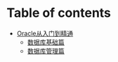 # Table of contents

* [Oracle从入门到精通](README.md)
  * [数据库基础篇](oracle-cong-ru-men-dao-jing-tong/shu-ju-ku-ji-chu-pian.md)
  * [数据库管理篇](oracle-cong-ru-men-dao-jing-tong/shu-ju-ku-guan-li-pian.md)
